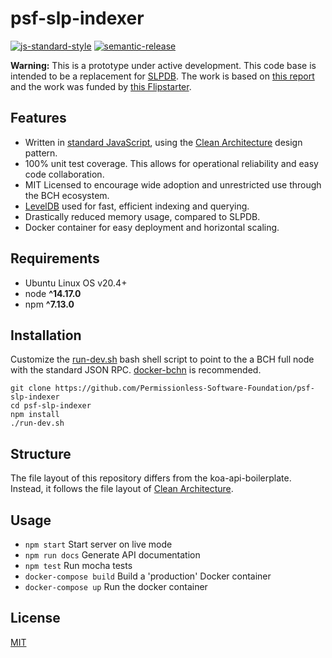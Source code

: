 # psf-slp-indexer

[![js-standard-style](https://img.shields.io/badge/code%20style-standard-brightgreen.svg)](http://standardjs.com) [![semantic-release](https://img.shields.io/badge/%20%20%F0%9F%93%A6%F0%9F%9A%80-semantic--release-e10079.svg)](https://github.com/semantic-release/semantic-release)

**Warning:** This is a prototype under active development. This code base is intended to be a replacement for [SLPDB](https://github.com/Permissionless-Software-Foundation/docker-slpdb). The work is based on [this report](https://gist.github.com/christroutner/77c46f1fa9adaf593074d41a508a6401) and the work was funded by [this Flipstarter](https://flipstarter.fullstack.cash/).

## Features

- Written in [standard JavaScript](https://www.npmjs.com/package/standard), using the [Clean Architecture](https://troutsblog.com/blog/clean-architecture) design pattern.
- 100% unit test coverage. This allows for operational reliability and easy code collaboration.
- MIT Licensed to encourage wide adoption and unrestricted use through the BCH ecosystem.
- [LevelDB](https://github.com/google/leveldb) used for fast, efficient indexing and querying.
- Drastically reduced memory usage, compared to SLPDB.
- Docker container for easy deployment and horizontal scaling.

## Requirements

- Ubuntu Linux OS v20.4+
- node **^14.17.0**
- npm **^7.13.0**

## Installation

Customize the [run-dev.sh](./run-dev.sh) bash shell script to point to the a BCH full node with the standard JSON RPC. [docker-bchn](https://github.com/Permissionless-Software-Foundation/docker-bchn) is recommended.

```
git clone https://github.com/Permissionless-Software-Foundation/psf-slp-indexer
cd psf-slp-indexer
npm install
./run-dev.sh
```

## Structure

The file layout of this repository differs from the koa-api-boilerplate. Instead, it follows the file layout of [Clean Architecture](troutsblog.com/blog/clean-architecture).

## Usage

- `npm start` Start server on live mode
- `npm run docs` Generate API documentation
- `npm test` Run mocha tests
- `docker-compose build` Build a 'production' Docker container
- `docker-compose up` Run the docker container

## License

[MIT](./LICENSE.md)
